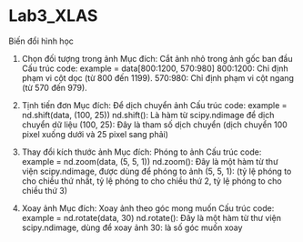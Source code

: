 # Lab3_XLAS
Biến đổi hình học

1. Chọn đối tượng trong ảnh
   Mục đích:
   Cắt ảnh nhỏ trong ảnh gốc ban đầu
   Cấu trúc code:
   example = data[800:1200, 570:980]
   800:1200: Chỉ định phạm vi cột dọc (từ 800 đến 1199).
   570:980: Chỉ định phạm vi cột ngang (từ 570 đến 979).
   
2. Tịnh tiến đơn
   Mục đích:
   Để dịch chuyển ảnh 
   Cấu trúc code:
   example = nd.shift(data, (100, 25))
   nd.shift(): Là hàm từ scipy.ndimage để dịch chuyển dữ liệu
   (100, 25): Đây là tham số dịch chuyển (dịch chuyển 100 pixel xuống dưới và 25 pixel sang phải)
   
3. Thay đổi kích thước ảnh
   Mục đích:
   Phóng to ảnh
   Cấu trúc code:
   example = nd.zoom(data, (5, 5, 1))
   nd.zoom(): Đây là một hàm từ thư viện scipy.ndimage, được dùng để phóng to ảnh
   (5, 5, 1): (tỷ lệ phóng to cho chiều thứ nhất, tỷ lệ phóng to cho chiều thứ 2, tỷ lệ phóng to cho chiều thứ 3)

4. Xoay ảnh
   Mục đích:
   Xoay ảnh theo góc mong muốn
   Cấu trúc code:
   example = nd.rotate(data, 30)
   nd.rotate(): Đây là một hàm từ thư viện scipy.ndimage, dùng để xoay ảnh
   30: là số góc muốn xoay

